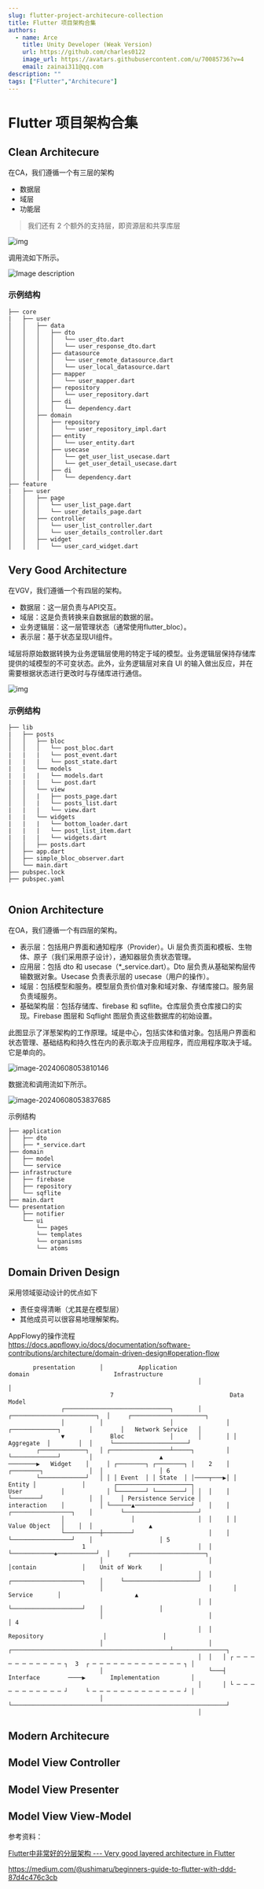 ```yaml
---
slug: flutter-project-architecure-collection
title: Flutter 项目架构合集
authors:
  - name: Arce
    title: Unity Developer (Weak Version)
    url: https://github.com/charles0122
    image_url: https://avatars.githubusercontent.com/u/70085736?v=4
    email: zainai311@qq.com
description: ""
tags: ["Flutter","Architecure"]
---
```

# Flutter 项目架构合集

## Clean Architecure

在CA，我们遵循一个有三层的架构

- 数据层
- 域层
- 功能层

> 我们还有 2 个额外的支持层，即资源层和共享库层

![img](img/2024-06-08-flutter-project-architecure-collection/aea641bfa1d016988d2e5163c8822ce0.png)

调用流如下所示。

![Image description](img/2024-06-08-flutter-project-architecure-collection/fqeiepngw5aeco73r3wx.png)

### 示例结构

```
├── core
|   ├── user
│   │   ├── data
│   │   │   ├── dto
│   │   │   │   └── user_dto.dart
│   │   │   │   └── user_response_dto.dart
│   │   │   ├── datasource
│   │   │   │   └── user_remote_datasource.dart
│   │   │   │   └── user_local_datasource.dart
│   │   │   ├── mapper
│   │   │   │   └── user_mapper.dart
│   │   │   ├── repository
│   │   │   │   └── user_repository.dart
│   │   │   ├── di
│   │   │   │   └── dependency.dart
│   │   ├── domain
│   │   │   ├── repository
│   │   │   │   └── user_repository_impl.dart
│   │   │   ├── entity
│   │   │   │   └── user_entity.dart
│   │   │   ├── usecase
│   │   │   │   └── get_user_list_usecase.dart
│   │   │   │   └── get_user_detail_usecase.dart
│   │   │   ├── di
│   │   │   │   └── dependency.dart
├── feature
|   ├── user
│   │   ├── page
│   │   │   └── user_list_page.dart
│   │   │   └── user_details_page.dart
│   │   ├── controller
│   │   │   └── user_list_controller.dart
│   │   │   └── user_details_controller.dart
│   │   ├── widget
│   │   │   └── user_card_widget.dart
```



## Very Good Architecture

在VGV，我们遵循一个有四层的架构。

- 数据层：这一层负责与API交互。
- 域层：这是负责转换来自数据层的数据的层。
- 业务逻辑层：这一层管理状态（通常使用flutter_bloc）。
- 表示层：基于状态呈现UI组件。

域层将原始数据转换为业务逻辑层使用的特定于域的模型。业务逻辑层保持存储库提供的域模型的不可变状态。此外，业务逻辑层对来自 UI 的输入做出反应，并在需要根据状态进行更改时与存储库进行通信。

![img](img/2024-06-08-flutter-project-architecure-collection/624df076fd4c9839d08aec16_very_good_architecture_diagram.png)

### 示例结构

```
├── lib
|   ├── posts
│   │   ├── bloc
│   │   │   └── post_bloc.dart
|   |   |   └── post_event.dart
|   |   |   └── post_state.dart
|   |   └── models
|   |   |   └── models.dart
|   |   |   └── post.dart
│   │   └── view
│   │   |   ├── posts_page.dart
│   │   |   └── posts_list.dart
|   |   |   └── view.dart
|   |   └── widgets
|   |   |   └── bottom_loader.dart
|   |   |   └── post_list_item.dart
|   |   |   └── widgets.dart
│   │   ├── posts.dart
│   ├── app.dart
│   ├── simple_bloc_observer.dart
│   └── main.dart
├── pubspec.lock
├── pubspec.yaml

```

```

```

## Onion Architecture

在OA，我们遵循一个有四层的架构。

- 表示层：包括用户界面和通知程序（Provider）。Ui 层负责页面和模板、生物体、原子（我们采用原子设计），通知器层负责状态管理。
- 应用层：包括 dto 和 usecase（*_service.dart）。Dto 层负责从基础架构层传输数据对象。Usecase 负责表示层的 usecase（用户的操作）。
- 域层：包括模型和服务。模型层负责价值对象和域对象、存储库接口。服务层负责域服务。
- 基础架构层：包括存储库、firebase 和 sqflite。仓库层负责仓库接口的实现。Firebase 图层和 Sqflight 图层负责这些数据库的初始设置。

此图显示了洋葱架构的工作原理。域是中心，包括实体和值对象。包括用户界面和状态管理、基础结构和持久性在内的表示取决于应用程序，而应用程序取决于域。它是单向的。



![image-20240608053810146](img/2024-06-08-flutter-project-architecure-collection/image-20240608053810146.png)





数据流和调用流如下所示。

![image-20240608053837685](img/2024-06-08-flutter-project-architecure-collection/image-20240608053837685.png)

示例结构

```
├── application
│   ├── dto
│   ├── *_service.dart
├── domain
│   ├── model
│   └── service
├── infrastructure
│   ├── firebase
│   ├── repository
│   └── sqflite
├── main.dart
└── presentation
    ├── notifier
    └── ui
        └── pages
        └── templates
        └── organisms
        └── atoms
```



## Domain Driven Design

采用领域驱动设计的优点如下

- 责任变得清晰（尤其是在模型层）
- 其他成员可以很容易地理解架构。

AppFlowy的操作流程 https://docs.appflowy.io/docs/documentation/software-contributions/architecture/domain-driven-design#operation-flow

```
       presentation       │          Application                      domain                        Infrastructure
                                                      │                                   │
                             7                                 Data Model
               ┌──────────────────────────────┐       │       ┌────────────────────────┐  │     ┌─────────────────────┐
               │          │                   │               │ ┌─────────────┐        │        │   Network Service   │
               ▼             Bloc             │       │       │ │  Aggregate  │        │  │     └─────────────────────┘
        ┌─────────────┐   │ ┌─────────────────┴─────┐         │ └─────────────┘        │                   ▲
────────▶   Widget    │     │ ┌────────┐ ┌────────┐ │    2    │ ┌────────┐             │  │                │ 6
        └─────────────┘   │ │ │ Event  │ │ State  │ │────┬───▶│ │ Entity │             │        ┌─────────────────────┐
User           │            │ └────────┘ └────────┘ │ │  │    │ └────────┘             │  │     │ Persistence Service │
interaction    │          │ └──────▲────────────────┘    │    │ ┌─────────────────┐    │        └─────────────────────┘
               │                   │                  │  │    │ │  Value Object   │    │  │                ▲
               └──────────┼────────┘                     │    │ └─────────────────┘    │                   │ 5
                     1                                │  │    └────────────◈───────────┘  │     ┌─────────────────────┐
                          │                              │                 │contain             │    Unit of Work     │
                                                      │  │      ┌────────────────────┐    │     └─────────────────────┘
                          │                              │      │      Service       │                     ▲
                                                      │  │      └────────────────────┘    │                │
                          │                              │                                                 │ 4
                                                      │  │     Repository                 │                │
                          │                              │   ┌─────────────────────────────────────────────┴───────────────┐
                                                      │  │   │ ┌ ─ ─ ─ ─ ─ ─ ─ ─ ─ ─ ─ ┐  3  ┌ ─ ─ ─ ─ ─ ─ ─ ─ ─ ─ ─ ─ ─ ┐ │
                          │                              └───┤         Interface        ────▶       Implementation         │
                                                      │      │ └ ─ ─ ─ ─ ─ ─ ─ ─ ─ ─ ─ ┘     └ ─ ─ ─ ─ ─ ─ ─ ─ ─ ─ ─ ─ ─ ┘ │
                          │                                  └─────────────────────────────────────────────────────────────┘
                                                      │
```







## Modern Architecure



## Model View Controller

## Model View Presenter

## Model View View-Model

参考资料：

[Flutter中非常好的分层架构 --- Very good layered architecture in Flutter](https://verygood.ventures/blog/very-good-flutter-architecture)

https://medium.com/@ushimaru/beginners-guide-to-flutter-with-ddd-87d4c476c3cb
